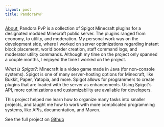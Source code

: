 ```yaml
---
layout: post
title: PandoraPvP 
---
```


<div class="message">
  <u>About:</u> Pandora PvP is a collection of Spigot Minecraft plugins for a designated modded Minecraft public server. The plugins ranged from economy, to utility, and moderation. My personal work was on the development side, where I worked on server optimizations regarding instant block placement, world border creation, staff command logs, and moderator utility commands. Although my time on the project only spanned a couple months, I enjoyed the time I worked on the project.
</div>

*What is Spigot?*:
Minecraft is a video game made in Java (for non-console systems). Spigot is one of many server-hosting options for Minecraft, like Bukkit, Paper, Yatopia, and more. Spigot allows for programmers to create plugins that are loaded with the server as enhancements. Using Spigot's API, more optimizations and customizability are available for developers. 

This project helped me learn how to organize many tasks into smaller projects, and taught me how to work with more complicated programming systems, like APIs, documentation, and Maven. 

See the full project on [Github](https://github.com/PandoraPlugins)